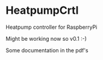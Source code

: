 # HeatpumpCrtl
Heatpump controller for RaspberryPi

Might be working now so v0.1 :-)

Some documentation in the pdf's
